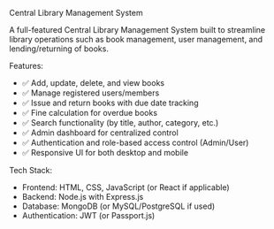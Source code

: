  Central Library Management System

A full-featured Central Library Management System built to streamline library operations such as book management, user management, and lending/returning of books.

 Features:

- ✅ Add, update, delete, and view books
- ✅ Manage registered users/members
- ✅ Issue and return books with due date tracking
- ✅ Fine calculation for overdue books
- ✅ Search functionality (by title, author, category, etc.)
- ✅ Admin dashboard for centralized control
- ✅ Authentication and role-based access control (Admin/User)
- ✅ Responsive UI for both desktop and mobile

 Tech Stack:

- Frontend: HTML, CSS, JavaScript (or React if applicable)
- Backend: Node.js with Express.js
- Database: MongoDB (or MySQL/PostgreSQL if used)
- Authentication: JWT (or Passport.js)



